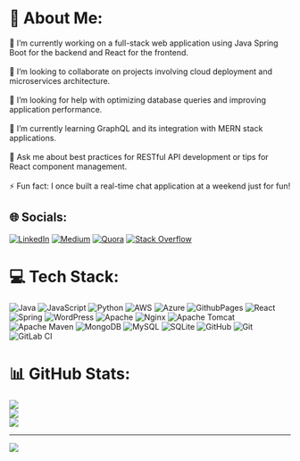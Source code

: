 # 💫 About Me:
🔭 I’m currently working on a full-stack web application using Java Spring Boot for the backend and React for the frontend.<br><br>👯 I’m looking to collaborate on projects involving cloud deployment and microservices architecture.<br><br>🤝 I’m looking for help with optimizing database queries and improving application performance.<br><br>🌱 I’m currently learning GraphQL and its integration with MERN stack applications.<br><br>💬 Ask me about best practices for RESTful API development or tips for React component management.<br><br>⚡ Fun fact: I once built a real-time chat application at a weekend just for fun!


## 🌐 Socials:
[![LinkedIn](https://img.shields.io/badge/LinkedIn-%230077B5.svg?logo=linkedin&logoColor=white)](https://linkedin.com/in/https://www.linkedin.com/in/santosh-kalyan-kumar/) [![Medium](https://img.shields.io/badge/Medium-12100E?logo=medium&logoColor=white)](https://medium.com/@https://medium.com/@santoshkalyankumar) [![Quora](https://img.shields.io/badge/Quora-%23B92B27.svg?logo=Quora&logoColor=white)](https://quora.com/profile/https://www.quora.com/profile/Santosh-Kalyan-Kumar) [![Stack Overflow](https://img.shields.io/badge/-Stackoverflow-FE7A16?logo=stack-overflow&logoColor=white)](https://stackoverflow.com/users/https://stackoverflow.com/users/15863370/santosh-kalyan-kumar) 

# 💻 Tech Stack:
![Java](https://img.shields.io/badge/java-%23ED8B00.svg?style=plastic&logo=openjdk&logoColor=white) ![JavaScript](https://img.shields.io/badge/javascript-%23323330.svg?style=plastic&logo=javascript&logoColor=%23F7DF1E) ![Python](https://img.shields.io/badge/python-3670A0?style=plastic&logo=python&logoColor=ffdd54) ![AWS](https://img.shields.io/badge/AWS-%23FF9900.svg?style=plastic&logo=amazon-aws&logoColor=white) ![Azure](https://img.shields.io/badge/azure-%230072C6.svg?style=plastic&logo=microsoftazure&logoColor=white) ![GithubPages](https://img.shields.io/badge/github%20pages-121013?style=plastic&logo=github&logoColor=white) ![React](https://img.shields.io/badge/react-%2320232a.svg?style=plastic&logo=react&logoColor=%2361DAFB) ![Spring](https://img.shields.io/badge/spring-%236DB33F.svg?style=plastic&logo=spring&logoColor=white) ![WordPress](https://img.shields.io/badge/WordPress-%23117AC9.svg?style=plastic&logo=WordPress&logoColor=white) ![Apache](https://img.shields.io/badge/apache-%23D42029.svg?style=plastic&logo=apache&logoColor=white) ![Nginx](https://img.shields.io/badge/nginx-%23009639.svg?style=plastic&logo=nginx&logoColor=white) ![Apache Tomcat](https://img.shields.io/badge/apache%20tomcat-%23F8DC75.svg?style=plastic&logo=apache-tomcat&logoColor=black) ![Apache Maven](https://img.shields.io/badge/Apache%20Maven-C71A36?style=plastic&logo=Apache%20Maven&logoColor=white) ![MongoDB](https://img.shields.io/badge/MongoDB-%234ea94b.svg?style=plastic&logo=mongodb&logoColor=white) ![MySQL](https://img.shields.io/badge/mysql-4479A1.svg?style=plastic&logo=mysql&logoColor=white) ![SQLite](https://img.shields.io/badge/sqlite-%2307405e.svg?style=plastic&logo=sqlite&logoColor=white) ![GitHub](https://img.shields.io/badge/github-%23121011.svg?style=plastic&logo=github&logoColor=white) ![Git](https://img.shields.io/badge/git-%23F05033.svg?style=plastic&logo=git&logoColor=white) ![GitLab CI](https://img.shields.io/badge/gitlab%20CI-%23181717.svg?style=plastic&logo=gitlab&logoColor=white)
# 📊 GitHub Stats:
![](https://github-readme-stats.vercel.app/api?username=santoshkalyankumar-maker&theme=dark&hide_border=false&include_all_commits=true&count_private=true)<br/>
![](https://github-readme-streak-stats.herokuapp.com/?user=santoshkalyankumar-maker&theme=dark&hide_border=false)<br/>
![](https://github-readme-stats.vercel.app/api/top-langs/?username=santoshkalyankumar-maker&theme=dark&hide_border=false&include_all_commits=true&count_private=true&layout=compact)

---
[![](https://visitcount.itsvg.in/api?id=santoshkalyankumar-maker&icon=0&color=0)](https://visitcount.itsvg.in)

<!-- Proudly created with GPRM ( https://gprm.itsvg.in ) -->